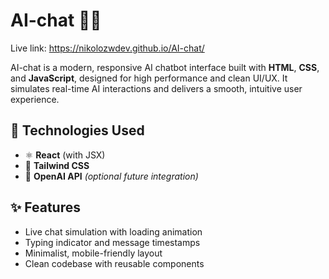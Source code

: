 # AI-chat 🤖💬
Live link: https://nikolozwdev.github.io/AI-chat/

AI-chat is a modern, responsive AI chatbot interface built with **HTML**, **CSS**, and **JavaScript**, designed for high performance and clean UI/UX. It simulates real-time AI interactions and delivers a smooth, intuitive user experience.

## 🔧 Technologies Used

- ⚛️ **React** (with JSX)
- 🎨 **Tailwind CSS**
- 🧠 **OpenAI API** *(optional future integration)*

## ✨ Features

- Live chat simulation with loading animation
- Typing indicator and message timestamps
- Minimalist, mobile-friendly layout
- Clean codebase with reusable components